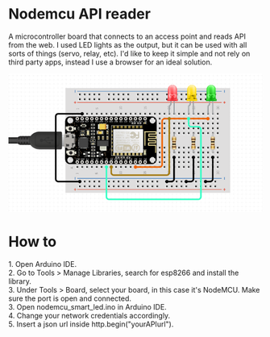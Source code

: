 # Nodemcu API reader
A microcontroller board that connects to an access point and reads API from the web. I used LED lights as the output, but it can be used with all sorts of things (servo, relay, etc). I'd like to keep it simple and not rely on third party apps, instead I use a browser for an ideal solution.

![](schematics.png)


<h1>How to </h1>
1. Open Arduino IDE. <br>
2. Go to Tools > Manage Libraries, search for esp8266 and install the library.  <br>
3. Under Tools > Board, select your board, in this case it's NodeMCU. Make sure the port is open and connected.  <br>
3. Open nodemcu_smart_led.ino in Arduino IDE. <br>
4. Change your network credentials accordingly.  <br>
5. Insert a json url inside http.begin("yourAPIurl"). <br>



